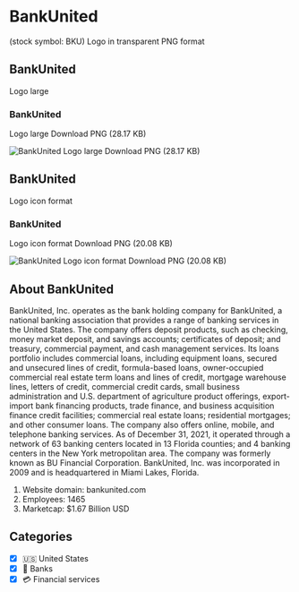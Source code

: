 # BankUnited
 (stock symbol: BKU) Logo in transparent PNG format

## BankUnited
 Logo large

### BankUnited
 Logo large Download PNG (28.17 KB)

![BankUnited
 Logo large Download PNG (28.17 KB)](/img/orig/BKU_BIG-33020232.png)

## BankUnited
 Logo icon format

### BankUnited
 Logo icon format Download PNG (20.08 KB)

![BankUnited
 Logo icon format Download PNG (20.08 KB)](/img/orig/BKU-8b97c829.png)

## About BankUnited


BankUnited, Inc. operates as the bank holding company for BankUnited, a national banking association that provides a range of banking services in the United States. The company offers deposit products, such as checking, money market deposit, and savings accounts; certificates of deposit; and treasury, commercial payment, and cash management services. Its loans portfolio includes commercial loans, including equipment loans, secured and unsecured lines of credit, formula-based loans, owner-occupied commercial real estate term loans and lines of credit, mortgage warehouse lines, letters of credit, commercial credit cards, small business administration and U.S. department of agriculture product offerings, export-import bank financing products, trade finance, and business acquisition finance credit facilities; commercial real estate loans; residential mortgages; and other consumer loans. The company also offers online, mobile, and telephone banking services. As of December 31, 2021, it operated through a network of 63 banking centers located in 13 Florida counties; and 4 banking centers in the New York metropolitan area. The company was formerly known as BU Financial Corporation. BankUnited, Inc. was incorporated in 2009 and is headquartered in Miami Lakes, Florida.

1. Website domain: bankunited.com
2. Employees: 1465
3. Marketcap: $1.67 Billion USD


## Categories
- [x] 🇺🇸 United States
- [x] 🏦 Banks
- [x] 💳 Financial services
